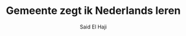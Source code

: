 ---
title: "Gemeente zegt ik Nederlands leren"
author: "Said El Haji"
isbn: ""
isbn13: "9789491921711"
rating: "4"
publisher: "Jurgen Maas"
pages: "144"
publishYear: "2020"
read: "2020"
goodreads_id: "55457990"
language: "nl"
---